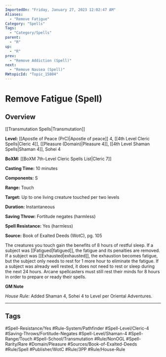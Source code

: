```yaml
---
ImportedOn: "Friday, January 27, 2023 12:02:47 AM"
Aliases:
  - "Remove Fatigue"
Category: "Spells"
Tags:
  - "Category/Spells"
parent:
  - "R"
up:
  - "R"
prev:
  - "Remove Addiction (Spell)"
next:
  - "Remove Nausea (Spell)"
RWtopicId: "Topic_15804"
---
```

# Remove Fatigue (Spell)
## Overview
[[Transmutation Spells|Transmutation]]

**Level:** [[Apostle of Peace (PrC)|Apostle of peace]] 4, [[4th Level Cleric Spells|Cleric 4]], [[Pleasure (Domain)|Pleasure 4]], [[4th Level Shaman Spells|Shaman 4]], Sohei 4

**BoXM:** [[BoXM 7th-Level Cleric Spells List|Cleric 7]]

**Casting Time:** 10 minutes

**Components:** S

**Range:** Touch

**Target:** Up to one living creature touched per two levels

**Duration:** Instantaneous

**Saving Throw:** Fortitude negates (harmless)

**Spell Resistance:** Yes (harmless)

**Source:** Book of Exalted Deeds (WotC)­, pg. 105

The creatures you touch gain the benefits of 8 hours of restful sleep. If a subject was [[Fatigued|fatigued]], the fatigue and its penalties are removed. If a subject was [[Exhausted|exhausted]], the exhaustion becomes fatigue, but the subject only needs to rest for 1 more hour to eliminate the fatigue. If a subject was already well rested, it does not need to rest or sleep during the next 24 hours. Arcane spellcasters must still rest their minds for 8 hours in order to prepare or ready their spells.

**GM Note**

*House Rule:* Added Shaman 4, Sohei 4 to Level per Oriental Adventures.


---
## Tags
#Spell-Resistance/Yes #Rule-System/Pathfinder #Spell-Level/Cleric-4 #Saving-Throws/Fortitude-Negates #Spell-Level/Shaman-4 #Spell-Range/Touch #Spell-School/Transmutation #Rule/NonOGL #Spell-Rarity/Rare #Domain/Pleasure #Sources/Book-of-Exalted-Deeds #Rule/Spell #Publisher/WotC #Rule/3PP #Rule/House-Rule

